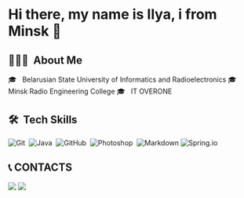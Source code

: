 Hi there, my name is Ilya, i from Minsk 👋
============

## 👨🏻‍💻 &nbsp;About Me
  🎓 &nbsp; Belarusian State University of Informatics and Radioelectronics
  🎓 &nbsp; Minsk Radio Engineering College
  🎓 &nbsp; IT OVERONE

## 🛠 &nbsp;Tech Skills
![Git](https://img.shields.io/badge/-Git-05122A?style=flat&logo=git)&nbsp;
![Java](https://img.shields.io/badge/-Java-05122A?style=flat&logo=Java&logoColor=FFA518)&nbsp;
![GitHub](https://img.shields.io/badge/-GitHub-05122A?style=flat&logo=github)&nbsp;
![Photoshop](https://img.shields.io/badge/-Photoshop-05122A?style=flat&logo=adobe-photoshop)&nbsp;
![Markdown](https://img.shields.io/badge/-Markdown-05122A?style=flat&logo=markdown)
![Spring.io](https://img.shields.io/badge/-Spring.io-green?style=flat&logo=spring-io)

## :telephone_receiver: CONTACTS
<a href="https://instagram.com/hey_mary_may/"><img src="https://img.shields.io/badge/-@hey_mary_may-E4405F?style=flat&logo=Instagram&logoColor=white"/></a>
<a href="https://t.me/chernenko5"><img src="https://img.shields.io/badge/-@hey_mary_may-1877F2?style=flat&logo=Telegram&logoColor=white"/></a>
